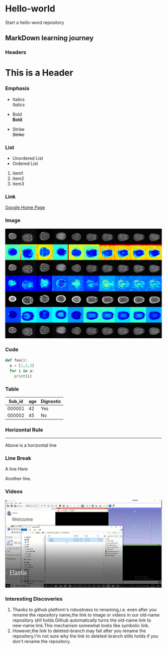 # Hello-world
Start a hello-word repository
## MarkDown learning journey

### Headers
# This is a Header

### Emphasis
* Italics  
_Italics_  
+ Bold  
**Bold**  
- Strike  
~~Strike~~

### List
* Unordered List
* Ordered List
1. item1
2. item2
4. item3
  
### Link  
[Google Home Page](www.google.com)  

### Image  
![MRI vis](https://github.com/Scorbinwen/Hello-world/blob/master/Image/A2B_0033000.png)  

### Code  
```Python
def foo():
  a = [1,2,3]
  for i in a:
    print(i)
```
### Table 
| Sub_id | age |Dignostic|  
|--------|-----|---------|
| 000001 | 42  |Yes
| 000002 | 45  |No

### Horizontal Rule
---
Above is a horizontal line

### Line Break
A line Here

Another line.

### Videos  

[![Elastix](https://github.com/Scorbinwen/Hello-world/blob/master/Videos/Elastix.GIF)](https://github.com/Scorbinwen/Hello-world/blob/master/Videos/Elastix.mp4)

### Interesting Discoveries
1. Thanks to  github platform's robustness to renaming,i.e. even after you rename the repository name,the link to image or videos in our old-name repository still holds.Github  automatically turns the old-name link to new-name link.This mechanism  somewhat looks like  symbolic link.  
2. However,the link to deleted-branch may fail after you rename the repository.I'm not sure why the link to deleted-branch stills holds if you don't rename the repository.


